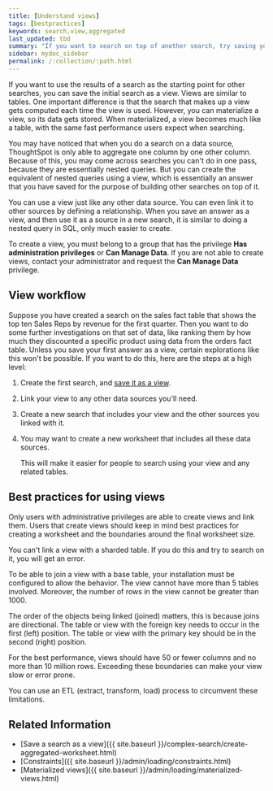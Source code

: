 ```yaml
---
title: [Understand views]
tags: [bestpractices]
keywords: search,view,aggregated
last_updated: tbd
summary: "If you want to search on top of another search, try saving your search as a view. Then, you can use the saved view as a data source for a new search."
sidebar: mydoc_sidebar
permalink: /:collection/:path.html
---
```

If you want to use the results of a search as the starting point for other searches, you can save the initial search as a view. Views are similar to tables. One important difference is that the search that makes up a view gets computed each time the view is used. However, you can materialize a view, so its data gets stored. When materialized, a view becomes much like a table, with the same fast performance users expect when searching.

You may have noticed that when you do a search on a data source, ThoughtSpot is only able to aggregate one
column by one other column. Because of this, you may come across searches you
can't do in one pass, because they are essentially nested queries. But you can
create the equivalent of nested queries using a view, which is
essentially an answer that you have saved for the purpose of building other searches on top of it.

You can use a view just like any other data source. You
can even link it to other sources by defining a relationship. When you save an
answer as a view, and then use it as a source in a new search, it is
similar to doing a nested query in SQL, only much easier to create.

To create a view, you must belong to a group that has the
privilege **Has administration privileges** or **Can Manage Data**. If you are
not able to create views, contact your administrator and request
the **Can Manage Data** privilege.

## View workflow

Suppose you have created a search on the sales fact table that shows the top ten
Sales Reps by revenue for the first quarter. Then you want to do some further
investigations on that set of data, like ranking them by how much they
discounted a specific product using data from the orders fact table. Unless you
save your first answer as a view, certain explorations like this won't be
possible. If you want to do this, here are the steps at a high level:

1. Create the first search, and [save it as a view](create-aggregated-worksheet.html#).
2. Link your view to any other data sources you'll need.
3. Create a new search that includes your view and the other sources you linked with it.
4. You may want to create a new worksheet that includes all these data sources.

    This will make it easier for people to search using your
    view and any related tables.

## Best practices for using views

Only users with administrative privileges are able to create views and link them. Users that create views should keep in
mind best practices for creating a worksheet and the boundaries around the final
worksheet size.

You can't link a view with a sharded table. If you do this and
try to search on it, you will get an error.

To be able to join a view with a base table, your installation
must be configured to allow the behavior. The view cannot have
more than 5 tables involved. Moreover, the number of rows in the
view cannot be greater than 1000.

The order of the objects being linked (joined) matters, this is because joins are
directional. The table or view with the foreign key needs to occur
in the first (left) position. The table or view with the primary key should be in the
second (right) position.

For the best performance, views should have 50 or fewer
columns and no more than 10 million rows. Exceeding these boundaries can make
your view slow or error prone.

You can use an ETL (extract, transform, load) process to circumvent these
limitations.

## Related Information

-   [Save a search as a view]({{ site.baseurl }}/complex-search/create-aggregated-worksheet.html)  
-   [Constraints]({{ site.baseurl }}/admin/loading/constraints.html)
-   [Materialized views]({{ site.baseurl }}/admin/loading/materialized-views.html)

